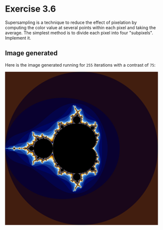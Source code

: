 # Exercise 3.6

 Supersampling is a technique to reduce the effect of pixelation by computing the color value at several points within each pixel and taking the average. The simplest method is to divide each pixel into four "subpixels". Implement it.

## Image generated

Here is the image generated running for `255` iterations with a contrast of `75`:

![Mandelbrot](mandelbrot.png)